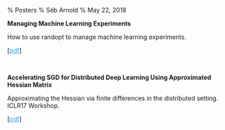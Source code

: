 % Posters
% Séb Arnold
% May 22, 2018

<link rel="stylesheet" href="https://bootswatch.com/cosmo/bootstrap.css" />
<style>
a, a:hover {
    color: #2AA7E7;
}
</style>


**Managing Machine Learning Experiments**

How to use randopt to manage machine learning experiments.

[[pdf](MMLE_pycon.pdf)]

<br />


**Accelerating SGD for Distributed Deep Learning Using Approximated Hessian Matrix**

Approximating the Hessian via finite differences in the distributed setting. ICLR17 Workshop.

[[pdf](dispun_iclr17.pdf)]

<br />

